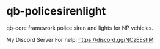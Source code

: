 # qb-policesirenlight
qb-core framework police siren and lights for NP vehicles.



My Discord Server For help: https://discord.gg/NCzEEshM
